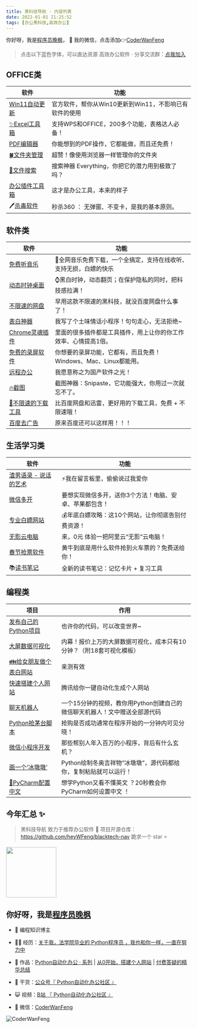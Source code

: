 ```yaml
---
title: 黑科技导航 - 内容列表
date: 2022-01-01 21:25:52
tags: [办公黑科技,高效办公]
---
```



你好呀，我是[程序员晚枫](https://mp.weixin.qq.com/s/CmuopIUWCWP-YZRaBnKNNg)， 💬 我的微信，点击添加👉[CoderWanFeng](https://mp.weixin.qq.com/s/brapCp8aZxIOjgE8qLWs3A)

> 点击以下蓝色字体，可以直达资源
>高效办公软件 · 分享交流群：[点我加入](http://www.python4office.cn/wechat-group/)

## OFFICE类
 

| 软件                                                         | 功能                                                         |
| ------------------------------------------------------------ | ------------------------------------------------------------ |
| [Win11自动更新](https://mp.weixin.qq.com/s/Qfa__YqA5msHBWZLZBlBaA) | 官方软件，帮你从Win10更新到Win11，不影响已有软件的使用       |
| [✨Excel工具箱](https://mp.weixin.qq.com/s/gG99UtvfiGUsdM2xpoURtA) | 支持WPS和OFFICE，200多个功能，表格达人必备！       |
| [PDF编辑器](https://mp.weixin.qq.com/s/pcNgttKxJ8J4II8X9v0BXw) | 你能想到的PDF操作，它都能做，而且还免费！                    |
| [🍀文件夹管理](https://mp.weixin.qq.com/s/IoTcorxmioGBZcXBRFXJwQ) | 超赞！像使用浏览器一样管理你的文件夹                    |
| [👀文件搜索](https://mp.weixin.qq.com/s/09BLTfT78ReCLDX5PDdB1A) | 搜索神器 Everything，你把它的潜力用到极致了吗？ |
| [办公插件工具箱](https://mp.weixin.qq.com/s/FMLw4RhStTvjgX0pXaDUNw) | 这才是办公工具，本来的样子 |
| 🖊[杀毒软件](https://mp.weixin.qq.com/s/Wzgky6M93FiqiIFCcXe0wQ) | 秒杀360 ： 无弹窗、不变卡，是我的基本原则。 |


<!-- more -->

## 软件类
 

| 软件                                                         | 功能                                                         |
| ------------------------------------------------------------ | ------------------------------------------------------------ |
| [免费听音乐](https://mp.weixin.qq.com/s/Ax23bndL-8BHpcF3Z-wJ8A) | 🎵全网音乐免费下载，一个全搞定，支持在线收听、支持无损，白嫖的快乐 |
| [动态时钟桌面](https://mp.weixin.qq.com/s/IqQJPJVt8ViyjkhuJEgCwQ) | ⌚黑白时钟，动态翻页；在保护隐私的同时，把科技感拉满！ |
| [不限速的网盘](https://mp.weixin.qq.com/s/tWs0X1AN8CEU5DCP_Eb9Kg) | 早用这款不限速的黑科技，就没百度网盘什么事了！       |
| [表白神器](https://mp.weixin.qq.com/s/0NQ4I61-abAXTkNGZAOhAQ) | 我写了个土味情话小程序！句句走心，无法拒绝~       |
| [Chrome灵魂插件](https://mp.weixin.qq.com/s/E4upfgugVQmY7S6Pl_9wvQ) | 里面的很多插件都是工具插件，用上让你的你工作效率、心情提高1倍。 |
| [免费的录屏软件](https://mp.weixin.qq.com/s/gUAn34h-LyDQR8v2-NhMjg) | 你想要的录屏功能，它都有，而且免费！Windows、Mac、Linux都能用。 |
| [远程办公](https://mp.weixin.qq.com/s/tFCmM6yz8KReQhAejAkpNQ) | 我愿意称之为国产软件之光！ |
| [🔥截图](https://mp.weixin.qq.com/s/WQePeVg0v3CEov2gMTi2yQ) | 截图神器：Snipaste，它功能强大，你用过一次就忘不了。 |
| [🎯不限速的下载工具](https://mp.weixin.qq.com/s/eZjhM9qsw2WzpYYGBtNmvg) | 比百度网盘和迅雷，更好用的下载工具，免费 + 不限速哦！ |
| [百度去广告](https://mp.weixin.qq.com/s/neQg6MGSaDSMckAZXhYT0w) | 原来百度还可以这样用！！！ |

## 生活学习类

| 软件                                                         | 功能                                                         |
| ------------------------------------------------------------ | ------------------------------------------------------------ |
| [渣男语录 - 说话的艺术](https://mp.weixin.qq.com/s/H4r3CKx-bt0IvHjtTv5lTQ) | ⚡我在留言板里，偷偷说过我爱你  |
| [微信多开](https://mp.weixin.qq.com/s/8Erlvz1x09DlKoIFg60AAg) | 要想实现微信多开，送你3个方法！电脑、安卓、苹果都包含！ |
| [专业白嫖网站](https://mp.weixin.qq.com/s/N4Sp1uHrRE16yTWfo9XfKA) | 💰年底白嫖攻略：这10个网站，让你彻底告别付费资源！                    |
| [无影云电脑](https://mp.weixin.qq.com/s/ZaG3TJFa-KSZEIHGk9mM8A) | 来，0元 体验一把阿里云“无影”云电脑！                         |
| [春节抢票软件](https://www.bilibili.com/video/BV13Z4y137BA) | 黄牛到底是用什么软件抢到火车票的？免费送给你！ |
| 📚[读书笔记](https://mp.weixin.qq.com/s/m_qlME8lshK0FlQsh8OVEA) | 全新的读书笔记：记忆卡片 + 复习工具 |
 


## 编程类

| 项目                                                         | 作用                                                         |
| ------------------------------------------------------------ | ------------------------------------------------------------ |
| [发布自己的Python项目](https://mp.weixin.qq.com/s/zzD4pxNMFd0ZuWqXlVFdAg) | 也许你的代码，可以改变世界~ |
| [大屏数据可视化](https://www.bilibili.com/video/BV1Kz4y1r76w) | 内幕！报价上万的大屏数据可视化，成本只有10分钟？（附18套可视化模板） |
| [👪给女朋友做个表白网站](https://mp.weixin.qq.com/s/SEZUfq_MhO41IE5xMZQjRQ) | 亲测有效                                                     |
| [快速搭建个人网站](https://mp.weixin.qq.com/s/fl3d9meuJuha0211bZvr3A) | 腾讯给你一键自动化生成个人网站 |
| [聊天机器人](https://mp.weixin.qq.com/s/ubJ1OhOFVKfFVT8sBNZ0pg) | 一个15分钟的视频，教你用Python创建自己的微信聊天机器人！文中赠送全部源代码 |
| [Python抢茅台脚本](https://mp.weixin.qq.com/s/eGyebkaXJmeqLuMbsxX1nA) | 抢购是否成功通常在程序开始的一分钟内可见分晓！ |
| [微信小程序开发](https://mp.weixin.qq.com/s/ytnPz-egQPsuI5vg0L0upg) | 那些帮别人年入百万的小程序，背后有什么玄机？ |
| [画一个‘冰墩墩’](https://mp.weixin.qq.com/s/8ktglsoN-Or8X5t6pJKtLw) | Python绘制冬奥吉祥物“冰墩墩”，源代码都给你，复制粘贴就可以运行！ |
| [🌟PyCharm配置中文](https://mp.weixin.qq.com/s/2J6qszFoNlejheSuVAFpng) | 想学Python又看不懂英文 ？20秒教会你PyCharm如何设置中文 ！ |




## 今年汇总 ✨

> 黑科技导航 致力于推荐办公软件 💎
> 项目开源仓库：https://github.com/heyWFeng/blacktech-nav
> 跪求一个 star ⭐️

<img align="" height="137px" src="https://github-readme-stats.vercel.app/api?username=heyWFeng&hide_title=true&hide_border=true&show_icons=true&include_all_commits=true&line_height=21&bg_color=0,EC6C6C,FFD479,FFFC79,73FA79&theme=graywhite&locale=cn" />

## 你好呀，我是[程序员晚枫](https://mp.weixin.qq.com/s/CmuopIUWCWP-YZRaBnKNNg)

- 🐧 编程知识博主
- 👨‍💻 经历：[关于我，法学院毕业的 Python程序员 ，我也和你一样，一直在努力中](https://www.bilibili.com/video/BV1Nr4y1B76X?spm_id_from=333.999.0.0)

- 🏡 作品：[Python自动化办公 · 系列](https://mp.weixin.qq.com/mp/appmsgalbum?__biz=MzI2Nzg5MjgyNg==&action=getalbum&album_id=2175035862684663810&scene=173&from_msgid=2247496010&from_itemidx=1&count=3&nolastread=1#wechat_redirect) | [从0开始，搭建个人网站](https://mp.weixin.qq.com/mp/appmsgalbum?__biz=Mzg3MDU3OTgxMg==&action=getalbum&album_id=2157699521936457730&scene=173&from_msgid=2247490468&from_itemidx=1&count=3&nolastread=1#wechat_redirect) | [付费答疑的精华总结](https://mp.weixin.qq.com/mp/appmsgalbum?__biz=MzUzNTc5NjA4NQ==&action=getalbum&album_id=2188859340688785417&scene=173&from_msgid=2247492598&from_itemidx=1&count=3&nolastread=1#wechat_redirect)
- 🌱 干货：[公众号『 Python自动化办公社区 』](https://mp.weixin.qq.com/mp/appmsgalbum?__biz=MzI2Nzg5MjgyNg==&action=getalbum&album_id=1471181205869035521&scene=173&from_msgid=2247496010&from_itemidx=1&count=3&nolastread=1#wechat_redirect)

- 😺 视频：[B站 『 Python自动化办公社区 』](https://space.bilibili.com/259649365)
- 💬 微信：[CoderWanFeng](https://mp.weixin.qq.com/s/brapCp8aZxIOjgE8qLWs3A)

![CoderWanFeng](https://www.python-office.com/api/img-cdn/group/2-free-group.jpg)
